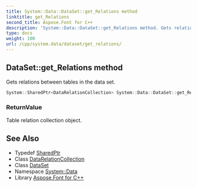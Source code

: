```yaml
---
title: System::Data::DataSet::get_Relations method
linktitle: get_Relations
second_title: Aspose.Font for C++
description: 'System::Data::DataSet::get_Relations method. Gets relations between tables in the data set in C++.'
type: docs
weight: 100
url: /cpp/system.data/dataset/get_relations/
---
```

## DataSet::get_Relations method


Gets relations between tables in the data set.

```cpp
System::SharedPtr<DataRelationCollection> System::Data::DataSet::get_Relations()
```


### ReturnValue

Table relation collection object.

## See Also

* Typedef [SharedPtr](../../../system/sharedptr/)
* Class [DataRelationCollection](../../datarelationcollection/)
* Class [DataSet](../)
* Namespace [System::Data](../../)
* Library [Aspose.Font for C++](../../../)
